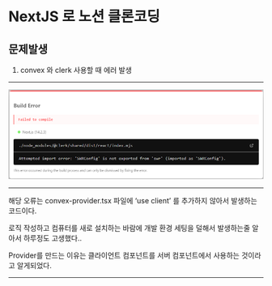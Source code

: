 # NextJS 로 노션 클론코딩

## 문제발생

1. convex 와 clerk 사용할 때 에러 발생

---

<img src=upload/Error01.png>

---

해당 오류는 convex-provider.tsx 파일에 ‘use client’ 를 추가하지 않아서 발생하는 코드이다.

로직 작성하고 컴퓨터를 새로 설치하는 바람에 개발 환경 세팅을 덜해서 발생하는줄 알아서 하루정도 고생했다..

Provider를 만드는 이유는 클라이언트 컴포넌트를 서버 컴포넌트에서 사용하는 것이라고 알게되었다.

---
